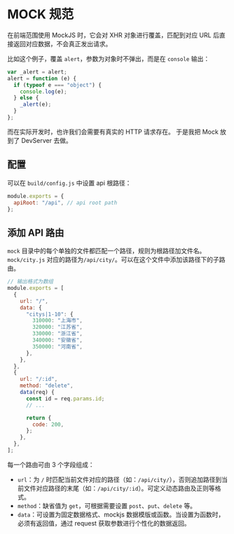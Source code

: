 # MOCK 规范

在前端范围使用 MockJS 时，它会对 XHR 对象进行覆盖，匹配到对应 URL 后直接返回对应数据，不会真正发出请求。

比如这个例子，覆盖 `alert`，参数为对象时不弹出，而是在 `console` 输出：

```js
var _alert = alert;
alert = function (e) {
  if (typeof e === "object") {
    console.log(e);
  } else {
    _alert(e);
  }
};
```

而在实际开发时，也许我们会需要有真实的 HTTP 请求存在。
于是我把 Mock 放到了 DevServer 去做。

## 配置

可以在 `build/config.js` 中设置 api 根路径：

```js
module.exports = {
  apiRoot: "/api", // api root path
};
```

## 添加 API 路由

`mock` 目录中的每个单独的文件都匹配一个路径，规则为根路径加文件名。`mock/city.js` 对应的路径为`/api/city/`。可以在这个文件中添加该路径下的子路由。

```js
// 输出格式为数组
module.exports = [
  {
    url: "/",
    data: {
      "citys|1-10": {
        310000: "上海市",
        320000: "江苏省",
        330000: "浙江省",
        340000: "安徽省",
        350000: "河南省",
      },
    },
  },
  {
    url: "/:id",
    method: "delete",
    data(req) {
      const id = req.params.id;
      // ...

      return {
        code: 200,
      };
    },
  },
];
```

每一个路由可由 3 个字段组成：

- `url`：为 `/` 时匹配当前文件对应的路径（如：`/api/city/`），否则追加路径到当前文件对应路径的末尾（如：`/api/city/:id`）。可定义动态路由及正则等格式。
- `method`：缺省值为 `get`，可根据需要设置 `post`、`put`、`delete` 等。
- `data`：可设置为固定数据格式、mockjs 数据模版或函数。当设置为函数时，必须有返回值，通过 request 获取参数进行个性化的数据返回。

